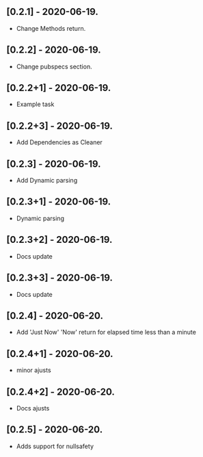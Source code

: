 ## [0.2.1] - 2020-06-19.

- Change Methods return.

## [0.2.2] - 2020-06-19.

- Change pubspecs section.

## [0.2.2+1] - 2020-06-19.

- Example task

## [0.2.2+3] - 2020-06-19.

- Add Dependencies as Cleaner

## [0.2.3] - 2020-06-19.

- Add Dynamic parsing

## [0.2.3+1] - 2020-06-19.

- Dynamic parsing

## [0.2.3+2] - 2020-06-19.

- Docs update

## [0.2.3+3] - 2020-06-19.

- Docs update

## [0.2.4] - 2020-06-20.

- Add 'Just Now' 'Now' return for elapsed time less than a minute

## [0.2.4+1] - 2020-06-20.

- minor ajusts

## [0.2.4+2] - 2020-06-20.

- Docs ajusts

## [0.2.5] - 2020-06-20.

- Adds support for nullsafety
